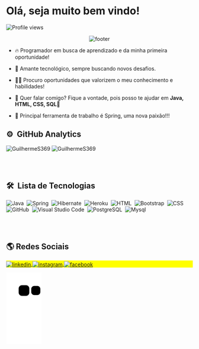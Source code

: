 <h1 align="left">Olá, seja muito bem vindo!</h1>
<p align="left"><img src="https://komarev.com/ghpvc/?username=GuilhermeS369&color=yellow" alt="Profile views" /> </p>


<p align="center">
  <img src="http://clubedosgeeks.com.br/wp-content/uploads/2016/01/dormrm.gif" alt="footer"/>
</p>

- 🔥 Programador em busca de aprendizado e da minha primeira oportunidade!

- :open_book: Amante tecnológico, sempre buscando novos desafios.

- 👨‍💻 Procuro oportunidades que valorizem o meu conhecimento e habilidades!

- 💬 Quer falar comigo? Fique a vontade, pois posso te ajudar em **Java, HTML, CSS, SQL**:full_moon_with_face:

- :robot: Principal ferramenta de trabalho é Spring, uma nova paixão!!!

## ⚙️ &nbsp;GitHub Analytics

<p align="left">
<img width="420em" src="https://github-readme-stats.vercel.app/api?username=GuilhermeS369&show_icons=true&theme=highcontrast" alt="GuilhermeS369"/>
<img width="350em" src="https://github-readme-stats.vercel.app/api/top-langs/?username=GuilhermeS369&layout=compact&theme=vision-friendly-dark" alt="GuilhermeS369"/>
</p>

<br><br>
## 🛠 &nbsp;Lista de Tecnologias

![Java](https://img.shields.io/badge/-Java-05122A?style=flat&logo=java)&nbsp;
![Spring](https://img.shields.io/badge/-Spring-05122A?style=flat&logo=spring)&nbsp;
![Hibernate](https://img.shields.io/badge/-Hibernate-05122A?style=flat&logo=hibernate)&nbsp;
![Heroku](https://img.shields.io/badge/-Heroku-05122A?style=flat&logo=heroku)&nbsp;
![HTML](https://img.shields.io/badge/-HTML-05122A?style=flat&logo=HTML5)&nbsp;
![Bootstrap](https://img.shields.io/badge/-Bootstrap-05122A?style=flat&logo=Bootstrap)&nbsp;
![CSS](https://img.shields.io/badge/-CSS-05122A?style=flat&logo=CSS3&logoColor=1572B6)&nbsp;
![GitHub](https://img.shields.io/badge/-GitHub-05122A?style=flat&logo=github)&nbsp;
![Visual Studio Code](https://img.shields.io/badge/-Visual%20Studio%20Code-05122A?style=flat&logo=visual-studio-code&logoColor=007ACC)&nbsp;
![PostgreSQL](https://img.shields.io/badge/-PostgreSQL-05122A?style=flat&logo=postgresql)&nbsp;
![Mysql](https://img.shields.io/badge/-mysql-05122A?style=flat&logo=mysql)&nbsp;


<br><br>
## :earth_americas: Redes Sociais

<p align="left" style="background:yellow">
<a href="https://www.linkedin.com/in/guilherme369/" target="_blank">
  <img align="center" src="https://img.shields.io/badge/-GuilhermeS369-05122A?style=flat&logo=linkedin" alt="linkedin"/>
</a>
<a href="https://www.instagram.com/lguilherme369/" target="_blank">
 <img align="center" src="https://img.shields.io/badge/-GuilhermeS369-05122A?style=flat&logo=instagram" alt="instagram"/>
</a>
<a href="https://www.facebook.com/guilherme369/" target="_blank">
  <img align="center" src="https://img.shields.io/badge/-GuilhermeS369-05122A?style=flat&logo=facebook" alt="facebook"/>
</a>
</p>

 ![Snake animation](https://github.com/GuilhermeS369/GuilhermeS369/blob/output/github-contribution-grid-snake.svg)
